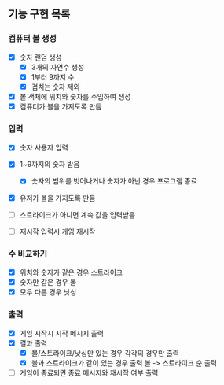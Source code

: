 ## 기능 구현 목록

### 컴퓨터 볼 생성
- [X] 숫자 랜덤 생성
  - [X] 3개의 자연수 생성
  - [X] 1부터 9까지 수
  - [X] 겹치는 숫자 제외

- [X] 볼 객체에 위치와 숫자를 주입하여 생성
- [X] 컴퓨터가 볼을 가지도록 만듬

### 입력
- [X] 숫자 사용자 입력
- [X] 1~9까지의 숫자 받음
  - [X] 숫자의 범위를 벗어나거나 숫자가 아닌 경우 프로그램 종료
- [X] 유저가 볼을 가지도록 만듬
- [ ] 스트라이크가 아니면 계속 값을 입력받음

- [ ] 재시작 입력시 게임 재시작


### 수 비교하기
- [X] 위치와 숫자가 같은 경우 스트라이크
- [X] 숫자만 같은 경우 볼
- [X] 모두 다른 경우 낫싱

### 출력
- [X] 게임 시작시 시작 메시지 출력
- [X] 결과 출력
  - [X] 볼/스트라이크/낫싱만 있는 경우 각각의 경우만 출력
  - [X] 볼과 스트라이크가 같이 있는 경우 출력 볼 -> 스트라이크 순 출력

- [ ] 게임이 종료되면 종료 메시지와 재시작 여부 출력